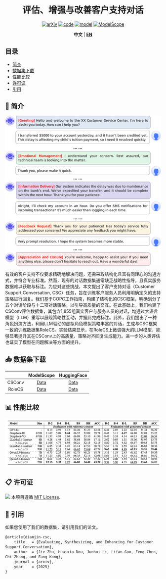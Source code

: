 <div align="center">
    <h1><b>评估、增强与改善客户支持对话</b></h1>


[![arXiv](https://img.shields.io/badge/arXiv-2508.04423-b31b1b.svg?logo=arXiv)](https://arxiv.org/abs/2508.04423)
[![code](https://img.shields.io/badge/Github-Code-keygen.svg?logo=github)](https://github.com/aliyun/qwen-dianjin)
[![model](https://img.shields.io/badge/%F0%9F%A4%97%20Hugging_Face-Dataset-orange.svg)](https://huggingface.co/DianJin)
[![ModelScope](https://img.shields.io/badge/ModelScope-Dataset-orange.svg)](https://modelscope.cn/organization/tongyi_dianjin)

**中文** | [**EN**](README.md)

</div>

## 目录
- [简介](#summary)
- [数据集下载](#download)
- [性能比较](#performance)
- [许可证](#license)
- [引用](#cite)

## 📢 简介<a name="summary"></a>

![example.png](./images/example.png)

有效的客户支持不仅要求精确地解决问题，还需采取结构化且富有同理心的沟通方式，并符合专业标准。然而，现有的对话数据集通常缺乏战略性指导，且真实服务数据难以获取与标注。为应对这些挑战，本文提出了客户支持对话（Customer Support Conversation, CSC）任务，旨在训练客户服务人员利用明确定义的支持策略进行回复。我们基于COPC工作指南，构建了结构化的CSC框架，明确划分了五个对话阶段与十二项对话策略，以引导高质量的交互。在此基础上，我们构建了CSConv评估数据集，其包含1,855组真实客户与服务人员的对话，均通过大语言模型（LLM）重写以展现策略性互动，并据此完成标注。此外，我们提出了一种角色扮演方法，利用LLM驱动的虚拟角色模拟策略丰富的对话，生成与CSC框架一致的训练数据集RoleCS。实验结果显示，在RoleCS上微调强大的LLM模型，能够显著提升其在CSConv上的高质量、策略对齐回复生成能力。进一步的人类评估也证实了模型在问题解决等方面的提升。

## 📥 数据集下载<a name="download"></a>

|        |                        ModelScope                         |               HuggingFace               |
|:------:|:---------------------------------------------------------:|:---------------------------------------:|
| CSConv | [Data](https://modelscope.cn/organization/tongyi_dianjin) | [Data](https://huggingface.co/DianJin/) |
| RoleCS | [Data](https://modelscope.cn/organization/tongyi_dianjin) | [Data](https://huggingface.co/DianJin/) |

## 📊 性能比较<a name="performance"></a>

![eval.png](./images/eval.png)

## 📋 许可证<a name="license"></a>
![](https://img.shields.io/badge/License-MIT-blue.svg#id=wZ1Hr&originHeight=20&originWidth=82&originalType=binary&ratio=1&rotation=0&showTitle=false&status=done&style=none&title=)
本项目遵循 [MIT License](https://lbesson.mit-license.org/).

## 🔖 引用<a name="cite"></a>

如果您使用了我们的数据集，请引用我们的论文。

```
@article{dianjin-csc,
    title   = {Evaluating, Synthesizing, and Enhancing for Customer Support Conversation}, 
    author  = {Jie Zhu, Huaixia Dou, Junhui Li, Lifan Guo, Feng Chen, Chi Zhang, and Fang Kong},
    journal = {arxiv},
    year    = {2025}
}
```
